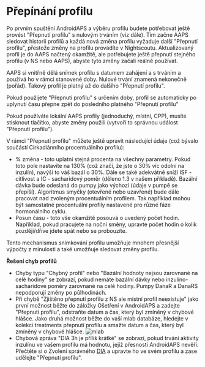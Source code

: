 # Přepínání profilu

Po prvním spuštění AndroidAPS a výběru profilu budete potřebovat ještě provést "Přepnutí profilu" s nulovým trváním (viz dále). Tím začne AAPS sledovat historii profilů a každá nová změna profilu vyžaduje další "Přepnutí profilu", přestože změny na profilu provádíte v Nightscoutu. Aktualizovaný profil je do AAPS načtený okamžitě, ale potřebujete ještě přepnutí stejného profilu (v NS nebo AAPS), abyste tyto změny začali reálně používat.

AAPS si vnitřně dělá snímek profilu s datumem zahájení a s trváním a používá ho v rámci stanovené doby. Nulové trvání znamená nekonečně (pořád). Takový profil je platný až do dalšího "Přepnutí profilu".

Pokud použijete "Přepnutí profilu" s určením doby, profil se automaticky po uplynutí času přepne zpět do posledního platného "Přepnutí profilu"

Pokud používáte lokální AAPS profily (jednoduchý, místní, CPP), musíte stisknout tlačítko, abyste změny použili (vytvoří to správnou událost "Přepnutí profilu").

V rámci "Přepnutí profilu" můžete ještě upravit následující údaje (což bývalo součástí Cirkadiánního procentuálního profilu):

* % změna - toto uplatní stejná procenta na všechny parametry. Pokud toto pole nastavíte na 130% (což značí, že jste o 30% víc odolní na inzulín), navýší to váš bazál o 30%. Dále se také adekvátně sníží ISF - citlivost a IC - sacharidový poměr (děleno 1.3 v našem příkladě). Bazální dávka bude odeslaná do pumpy jako výchozí (údaje v pumpě se přepíší). Algoritmus smyčky (otevřené nebo uzavřené) bude dále pracovat nad zvoleným procentuálním profilem. Tak například mohou být samostatné procentuální profily nastavené pro různé fáze hormonálního cyklu.
* Posun času - toto vše okamžitě posouvá o uvedený počet hodin. Například, pokud pracujete na noční směny, upravte počet hodin o kolik později/dříve jdete spát nebo se probouzíte.

Tento mechanismus snímkování profilu umožňuje mnohem přesnější výpočty z minulosti a také umožňuje sledovat změny profilu.

<b>Řešení chyb profilů</b>  


* Chyby typu "Chybný profil" nebo "Bazální hodnoty nejsou zarovnané na celé hodiny" se zobrazí, pokud nemáte bazální dávky nebo inzulíno-sacharidové poměry zarovnané na celé hodiny. Pumpy DanaR a DanaRS nepodporují změny po půlhodinách.
* Při chybě "Zjištěno přepnutí profilu z NS ale místní profil neexistuje" jako první možnost běžte do záložky Ošetření v AndroidAPS a zadejte "Přepnutí profilu", odstraňte datum a čas, který byl zmíněný v chybové hlášce. Jako druhá možnost běžte do vaší mlab databáze, hledejte v kolekci treatments přepnutí profilu a smažte datum a čas, který byl zmíněný v chybové hlášce. ![mlab](https://files.gitter.im/MilosKozak/AndroidAPS/I5am/image.png)
* Chybová zpráva "DIA 3h je příliš krátké" se zobrazí, pokud trvání aktivity inzulínu ve vašem profilu má hodnotu, jejíž přesnosti AndroidAPS nevěří. Přečtěte si o Zvolení správného [DIA](http://www.diabettech.com/insulin/why-we-are-regularly-wrong-in-the-duration-of-insulin-action-dia-times-we-use-and-why-it-matters/) a upravte ho ve svém profilu a zase udělejte "Přepnutí profilu".